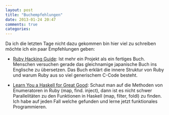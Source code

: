 ```yaml
---
layout: post
title: "Buchempfehlungen"
date: 2013-01-24 20:47
comments: true
categories: 
---
```

Da ich die letzten Tage nicht dazu gekommen bin
hier viel zu schreiben möchte ich ein paar Empfehlungen geben:

* [Ruby Hacking Guide][ruby]: Ist mehr ein Projekt als ein fertiges Buch.
Menschen versuchen gerade das gleichnamige japanische Buch ins Englische zu übersetzen.
Das Buch erklärt die innere Struktur von Ruby und warum Ruby aus so viel generischem C-Code besteht.

* [Learn You a Haskell for Great Good][haskell]: Schaut man auf die Methoden von Enumeratoren in Ruby
(map, find. inject), dann ist es nicht schwer Parallelitäten zu den Funktionen in Haskell
(map, filter, foldl) zu finden. Ich habe auf jeden Fall welche gefunden
und lerne jetzt funktionales Programmieren.

[ruby]: http://rhg.rubyforge.org
[haskell]: http://learnyouahaskell.com
